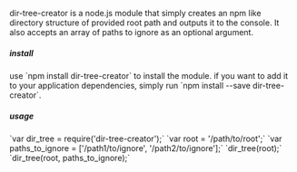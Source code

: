 <p>dir-tree-creator is a node.js module that simply creates an npm like directory structure of provided root path and outputs it to the console. It also accepts an array of paths to ignore as an optional argument.</p>

<h5>install</h5>
  <p>use `npm install dir-tree-creator` to install the module. if you want to add it to your application dependencies, simply run `npm install --save dir-tree-creator`.</p>

<h5>usage</h5>
  `var dir_tree = require('dir-tree-creator');`  
  `var root = '/path/to/root';`  
  `var paths_to_ignore = ['/path1/to/ignore', '/path2/to/ignore'];`  
  `dir_tree(root);`  
  `dir_tree(root, paths_to_ignore);`
